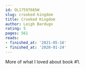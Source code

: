 ```yaml
---
id: OL17597665W
slug: crooked-kingdom
title: Crooked Kingdom
author: Leigh Bardugo
rating: 5
pages: 561
reads:
- finished_at: '2021-05-16'
- finished_at: '2020-01-24'
---
```

More of what I loved about book #1.
